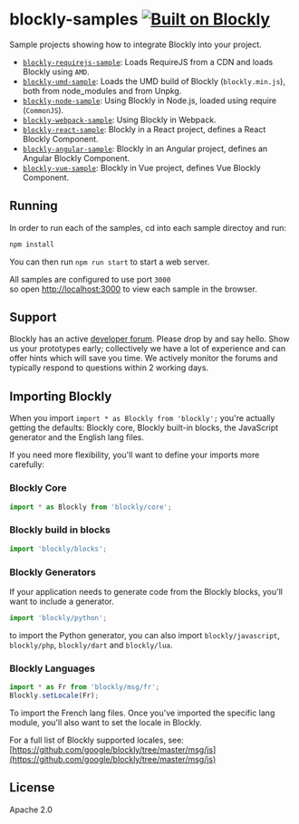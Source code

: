# blockly-samples  [![Built on Blockly](https://tinyurl.com/built-on-blockly)](https://github.com/google/blockly)

Sample projects showing how to integrate Blockly into your project.
- [``blockly-requirejs-sample``](blockly-requirejs/README.md): Loads RequireJS from a CDN and loads Blockly using ``AMD``.
- [``blockly-umd-sample``](blockly-umd/README.md): Loads the UMD build of Blockly (``blockly.min.js``), both from node_modules and from Unpkg.
- [``blockly-node-sample``](blockly-node/README.md): Using Blockly in Node.js, loaded using require (``CommonJS``).
- [``blockly-webpack-sample``](blockly-webpack/README.md): Using Blockly in Webpack.
- [``blockly-react-sample``](blockly-react/README.md): Blockly in a React project, defines a React Blockly Component.
- [``blockly-angular-sample``](blockly-angular/README.md): Blockly in an Angular project, defines an Angular Blockly Component.
- [``blockly-vue-sample``](blockly-vue/README.md): Blockly in Vue project, defines Vue Blockly Component.


## Running

In order to run each of the samples, cd into each sample directoy and run: 
```bash
npm install
```

You can then run ``npm run start`` to start a web server. 

All samples are configured to use port ``3000``<br/>
so open [http://localhost:3000](http://localhost:3000) to view each sample in the browser.

## Support

Blockly has an active [developer forum](https://groups.google.com/forum/#!forum/blockly). Please drop by and say hello. Show us your prototypes early; collectively we have a lot of experience and can offer hints which will save you time. We actively monitor the forums and typically respond to questions within 2 working days.

## Importing Blockly

When you import ``import * as Blockly from 'blockly';`` you're actually getting the defaults: Blockly core, Blockly built-in blocks, the JavaScript generator and the English lang files. 

If you need more flexibility, you'll want to define your imports more carefully: 

### Blockly Core

```js
import * as Blockly from 'blockly/core';
```

### Blockly build in blocks
```js
import 'blockly/blocks';
```

### Blockly Generators
If your application needs to generate code from the Blockly blocks, you'll want to include a generator.
```js
import 'blockly/python';
```
to import the Python generator, you can also import ``blockly/javascript``, ``blockly/php``, ``blockly/dart`` and ``blockly/lua``.

### Blockly Languages

```js
import * as Fr from 'blockly/msg/fr';
Blockly.setLocale(Fr);
```
To import the French lang files. Once you've imported the specific lang module, you'll also want to set the locale in Blockly.

For a full list of Blockly supported locales, see: [https://github.com/google/blockly/tree/master/msg/js](https://github.com/google/blockly/tree/master/msg/js)


## License

Apache 2.0
